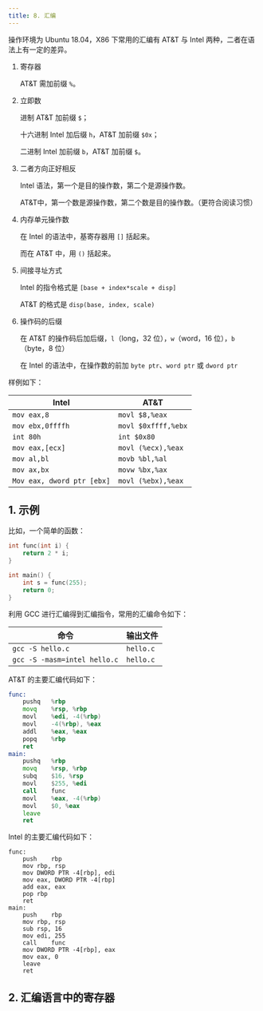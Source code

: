 ```yaml
---
title: 8. 汇编
---
```


操作环境为 Ubuntu 18.04，X86 下常用的汇编有 AT&T 与 Intel 两种，二者在语法上有一定的差异。

1. 寄存器

   AT&T 需加前缀 `%`。

2. 立即数

   进制 AT&T 加前缀 `$`；

   十六进制 Intel 加后缀 `h`，AT&T 加前缀 `$0x`；

   二进制 Intel 加前缀 `b`，AT&T 加前缀 `$`。

3. 二者方向正好相反

   Intel 语法，第一个是目的操作数，第二个是源操作数。

   AT&T中，第一个数是源操作数，第二个数是目的操作数。（更符合阅读习惯）

4. 内存单元操作数

   在 Intel 的语法中，基寄存器用 `[]` 括起来。

   而在 AT&T 中，用 `()` 括起来。

5. 间接寻址方式

   Intel 的指令格式是 `[base + index*scale + disp]`

   AT&T 的格式是 `disp(base, index, scale)`

6. 操作码的后缀

   在 AT&T 的操作码后加后缀，`l`（long，32 位），`w`（word，16 位），`b`（byte，8 位）

   在 Intel 的语法中，在操作数的前加 `byte ptr`、`word ptr` 或 `dword ptr`

样例如下：

| Intel                      | AT&T                |
| -------------------------- | ------------------- |
| `mov eax,8`                | `movl $8,%eax`      |
| `mov ebx,0ffffh`           | `movl $0xffff,%ebx` |
| `int 80h`                  | `int $0x80`         |
| `mov eax,[ecx]`            | `movl (%ecx),%eax`  |
| `mov al,bl`                | `movb %bl,%al`      |
| `mov ax,bx`                | `movw %bx,%ax`      |
| `Mov eax, dword ptr [ebx]` | `movl (%ebx),%eax`  |

## 1. 示例

比如，一个简单的函数：

```c
int func(int i) {
    return 2 * i;
}

int main() {
    int s = func(255);
    return 0;
}
```

利用 GCC 进行汇编得到汇编指令，常用的汇编命令如下：

| 命令                         | 输出文件  |
| ---------------------------- | --------- |
| `gcc -S hello.c`             | `hello.c` |
| `gcc -S -masm=intel hello.c` | `hello.c` |

AT&T 的主要汇编代码如下：

```asm
func:
	pushq	%rbp
	movq	%rsp, %rbp
	movl	%edi, -4(%rbp)
	movl	-4(%rbp), %eax
	addl	%eax, %eax
	popq	%rbp
	ret
main:
	pushq	%rbp
	movq	%rsp, %rbp
	subq	$16, %rsp
	movl	$255, %edi
	call	func
	movl	%eax, -4(%rbp)
	movl	$0, %eax
	leave
	ret
```

Intel 的主要汇编代码如下：

```assembly
func:
	push	rbp
	mov	rbp, rsp
	mov	DWORD PTR -4[rbp], edi
	mov	eax, DWORD PTR -4[rbp]
	add	eax, eax
	pop	rbp
	ret
main:
	push	rbp
	mov	rbp, rsp
	sub	rsp, 16
	mov	edi, 255
	call	func
	mov	DWORD PTR -4[rbp], eax
	mov	eax, 0
	leave
	ret
```

## 2. 汇编语言中的寄存器

